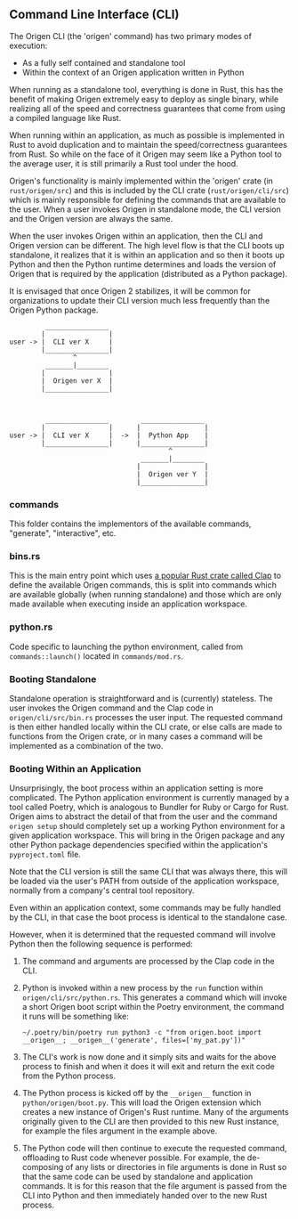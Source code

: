 ## Command Line Interface (CLI)

The Origen CLI (the 'origen' command) has two primary modes of execution:

* As a fully self contained and standalone tool
* Within the context of an Origen application written in Python

When running as a standalone tool, everything is done in Rust, this has the benefit of making Origen extremely
easy to deploy as single binary, while realizing all of the speed and correctness guarantees that come from
using a compiled language like Rust.

When running within an application, as much as possible is implemented in Rust to avoid duplication
and to maintain the speed/correctness guarantees from Rust. So while on the face of it Origen may seem like
a Python tool to the average user, it is still primarily a Rust tool under the hood.

Origen's functionality is mainly implemented within the 'origen' crate (in `rust/origen/src`) and this is
included by the CLI crate (`rust/origen/cli/src`) which is mainly responsible for defining the commands that
are available to the user.
When a user invokes Origen in standalone mode, the CLI version and the Origen version are always the same.

When the user invokes Origen within an application, then the CLI and Origen version can be different.
The high level flow is that the CLI boots up standalone, it realizes that it is within an application and
so then it boots up Python and then the Python runtime determines and loads the version of Origen that
is required by the application (distributed as a Python package).

It is envisaged that once Origen 2 stabilizes, it will be common for organizations to update their CLI
version much less frequently than the Origen Python package.

~~~text
         ________________
        |                |
user -> |  CLI ver X     |
        |________________|
                ^
         _______|________
        |                |
        |  Origen ver X  |
        |________________|
 
        

         ________________        ________________
        |                |      |                |
user -> |  CLI ver X     |  ->  |  Python App    | 
        |________________|      |________________|
                                        ^
                                 _______|________
                                |                |
                                |  Origen ver Y  |
                                |________________|

~~~


### commands

This folder contains the implementors of the available commands, "generate", "interactive", etc.

### bins.rs

This is the main entry point which uses [a popular Rust crate called Clap](https://docs.rs/clap) to define
the available Origen commands, this is split into commands which are available globally (when running standalone)
and those which are only made available when executing inside an application workspace.

### python.rs

Code specific to launching the python environment, called from `commands::launch()` located in `commands/mod.rs`.

### Booting Standalone

Standalone operation is straightforward and is (currently) stateless.
The user invokes the Origen command and the Clap code in `origen/cli/src/bin.rs` processes the user input.
The requested command is then either handled locally within the CLI crate, or else calls are made to functions
from the Origen crate, or in many cases a command will be implemented as a combination of the two.

### Booting Within an Application

Unsurprisingly, the boot process within an application setting is more complicated.
The Python application environment is currently managed by a tool called Poetry, which is analogous to Bundler
for Ruby or Cargo for Rust.
Origen aims to abstract the detail of that from the user and the command `origen setup` should completely
set up a working Python environment for a given application workspace.
This will bring in the Origen package and any other Python package dependencies specified within the application's
`pyproject.toml` file.

Note that the CLI version is still the same CLI that was always there, this will be loaded via the user's PATH
from outside of the application workspace, normally from a company's central tool repository.

Even within an application context, some commands may be fully handled by the CLI, in that case the boot process
is identical to the standalone case.

However, when it is determined that the requested command will involve Python then the following sequence
is performed:

1) The command and arguments are processed by the Clap code in the CLI.

2) Python is invoked within a new process by the `run` function within `origen/cli/src/python.rs`. This generates
   a command which will invoke a short Origen boot script within the Poetry environment, the command it runs will
   be something like: 

   ~~~
   ~/.poetry/bin/poetry run python3 -c "from origen.boot import __origen__; __origen__('generate', files=['my_pat.py'])"
   ~~~

3) The CLI's work is now done and it simply sits and waits for the above process to finish and when it does it
   will exit and return the exit code from the Python process.

4) The Python process is kicked off by the `__origen__` function in `python/origen/boot.py`. This will load the
   Origen extension which creates a new instance of Origen's Rust runtime. Many of the arguments originally given
   to the CLI are then provided to this new Rust instance, for example the files argument in the example above.
 
5) The Python code will then continue to execute the requested command, offloading to Rust code whenever possible.
   For example, the de-composing of any lists or directories in file arguments is done in Rust so that the same code
   can be used by standalone and application commands. It is for this reason that the file argument is passed from
   the CLI into Python and then immediately handed over to the new Rust process.

